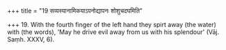 +++
title = "19 सव्यस्यानामिकयाऽपनोद्यापनः शोशुचदघमिति"

+++
19. With the fourth finger of the left hand they spirt away (the water) with (the words), 'May he drive evil away from us with his splendour' (Vāj. Saṃh. XXXV, 6).
